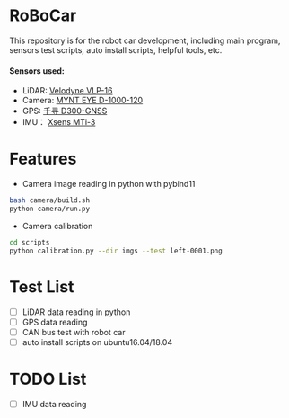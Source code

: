 # RoBoCar
This repository is for the robot car development, including main program, sensors test scripts, auto install scripts, helpful tools, etc.
#### Sensors used:
* LiDAR: [Velodyne VLP-16](https://www.velodynelidar.com/vlp-16.html)
* Camera: [MYNT EYE D-1000-120](https://www.myntai.com/mynteye/depth)
* GPS: [千寻 D300-GNSS](https://mall.qxwz.com/market/products/details?name=ouabiwv7762375598)
* IMU： [Xsens MTi-3](https://shop.xsens.com/shop/mti-1-series/mti-3-ahrs/mti-3)


# Features
* Camera image reading in python with pybind11
```bash
bash camera/build.sh
python camera/run.py
```
* Camera calibration
```bash
cd scripts
python calibration.py --dir imgs --test left-0001.png
```


# Test List
- [ ] LiDAR data reading in python
- [ ] GPS data reading
- [ ] CAN bus test with robot car
- [ ] auto install scripts on ubuntu16.04/18.04

# TODO List
- [ ] IMU data reading
